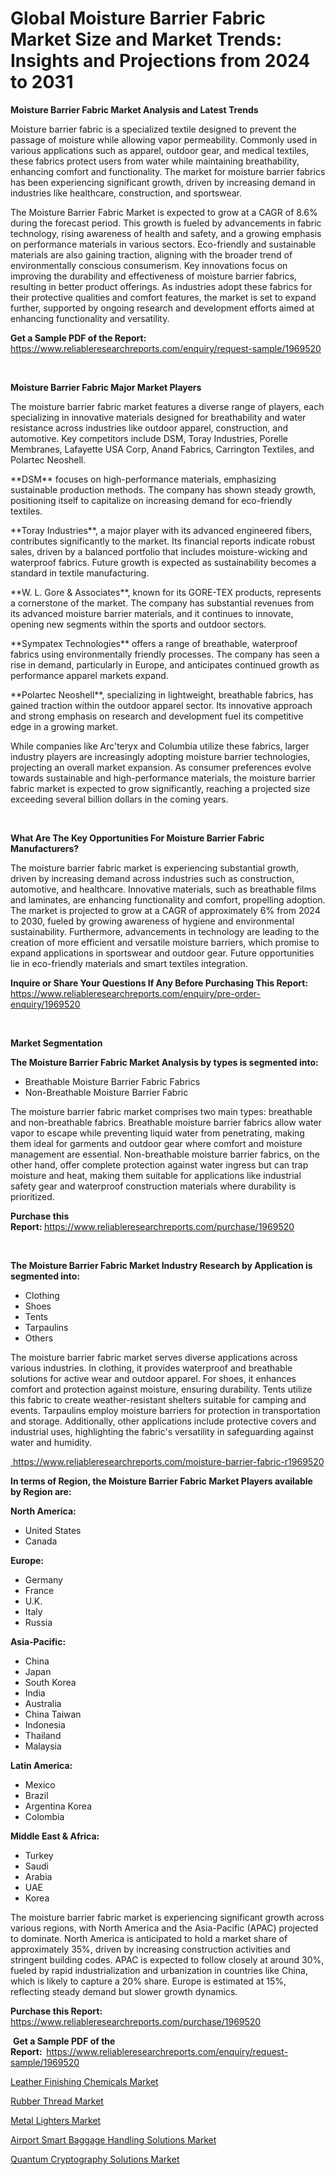 <p><h1>Global Moisture Barrier Fabric Market Size and Market Trends: Insights and Projections from 2024 to 2031</h1></p><p><strong>Moisture Barrier Fabric Market Analysis and Latest Trends</strong></p>
<p><p>Moisture barrier fabric is a specialized textile designed to prevent the passage of moisture while allowing vapor permeability. Commonly used in various applications such as apparel, outdoor gear, and medical textiles, these fabrics protect users from water while maintaining breathability, enhancing comfort and functionality. The market for moisture barrier fabrics has been experiencing significant growth, driven by increasing demand in industries like healthcare, construction, and sportswear.</p><p>The Moisture Barrier Fabric Market is expected to grow at a CAGR of 8.6% during the forecast period. This growth is fueled by advancements in fabric technology, rising awareness of health and safety, and a growing emphasis on performance materials in various sectors. Eco-friendly and sustainable materials are also gaining traction, aligning with the broader trend of environmentally conscious consumerism. Key innovations focus on improving the durability and effectiveness of moisture barrier fabrics, resulting in better product offerings. As industries adopt these fabrics for their protective qualities and comfort features, the market is set to expand further, supported by ongoing research and development efforts aimed at enhancing functionality and versatility.</p></p>
<p><strong>Get a Sample PDF of the Report:&nbsp;</strong> <a href="https://www.reliableresearchreports.com/enquiry/request-sample/1969520?utm_campaign=34&utm_medium=2&utm_source=Github&utm_content=ia&utm_term=14112024&utm_id=moisture-barrier-fabric">https://www.reliableresearchreports.com/enquiry/request-sample/1969520</a></p>
<p>&nbsp;</p>
<p><strong>Moisture Barrier Fabric Major Market Players</strong></p>
<p><p>The moisture barrier fabric market features a diverse range of players, each specializing in innovative materials designed for breathability and water resistance across industries like outdoor apparel, construction, and automotive. Key competitors include DSM, Toray Industries, Porelle Membranes, Lafayette USA Corp, Anand Fabrics, Carrington Textiles, and Polartec Neoshell.</p><p>**DSM** focuses on high-performance materials, emphasizing sustainable production methods. The company has shown steady growth, positioning itself to capitalize on increasing demand for eco-friendly textiles.</p><p>**Toray Industries**, a major player with its advanced engineered fibers, contributes significantly to the market. Its financial reports indicate robust sales, driven by a balanced portfolio that includes moisture-wicking and waterproof fabrics. Future growth is expected as sustainability becomes a standard in textile manufacturing.</p><p>**W. L. Gore & Associates**, known for its GORE-TEX products, represents a cornerstone of the market. The company has substantial revenues from its advanced moisture barrier materials, and it continues to innovate, opening new segments within the sports and outdoor sectors.</p><p>**Sympatex Technologies** offers a range of breathable, waterproof fabrics using environmentally friendly processes. The company has seen a rise in demand, particularly in Europe, and anticipates continued growth as performance apparel markets expand.</p><p>**Polartec Neoshell**, specializing in lightweight, breathable fabrics, has gained traction within the outdoor apparel sector. Its innovative approach and strong emphasis on research and development fuel its competitive edge in a growing market.</p><p>While companies like Arc'teryx and Columbia utilize these fabrics, larger industry players are increasingly adopting moisture barrier technologies, projecting an overall market expansion. As consumer preferences evolve towards sustainable and high-performance materials, the moisture barrier fabric market is expected to grow significantly, reaching a projected size exceeding several billion dollars in the coming years.</p></p>
<p>&nbsp;</p>
<p><strong>What Are The Key Opportunities For Moisture Barrier Fabric Manufacturers?</strong></p>
<p><p>The moisture barrier fabric market is experiencing substantial growth, driven by increasing demand across industries such as construction, automotive, and healthcare. Innovative materials, such as breathable films and laminates, are enhancing functionality and comfort, propelling adoption. The market is projected to grow at a CAGR of approximately 6% from 2024 to 2030, fueled by growing awareness of hygiene and environmental sustainability. Furthermore, advancements in technology are leading to the creation of more efficient and versatile moisture barriers, which promise to expand applications in sportswear and outdoor gear. Future opportunities lie in eco-friendly materials and smart textiles integration.</p></p>
<p><strong>Inquire or Share Your Questions If Any Before Purchasing This Report:</strong> <a href="https://www.reliableresearchreports.com/enquiry/pre-order-enquiry/1969520?utm_campaign=34&utm_medium=2&utm_source=Github&utm_content=ia&utm_term=14112024&utm_id=moisture-barrier-fabric">https://www.reliableresearchreports.com/enquiry/pre-order-enquiry/1969520</a></p>
<p>&nbsp;</p>
<p><strong>Market Segmentation</strong></p>
<p><strong>The Moisture Barrier Fabric Market Analysis by types is segmented into:</strong></p>
<p><ul><li>Breathable Moisture Barrier Fabric Fabrics</li><li>Non-Breathable Moisture Barrier Fabric</li></ul></p>
<p><p>The moisture barrier fabric market comprises two main types: breathable and non-breathable fabrics. Breathable moisture barrier fabrics allow water vapor to escape while preventing liquid water from penetrating, making them ideal for garments and outdoor gear where comfort and moisture management are essential. Non-breathable moisture barrier fabrics, on the other hand, offer complete protection against water ingress but can trap moisture and heat, making them suitable for applications like industrial safety gear and waterproof construction materials where durability is prioritized.</p></p>
<p><strong>Purchase this Report:&nbsp;</strong><a href="https://www.reliableresearchreports.com/purchase/1969520?utm_campaign=34&utm_medium=2&utm_source=Github&utm_content=ia&utm_term=14112024&utm_id=moisture-barrier-fabric">https://www.reliableresearchreports.com/purchase/1969520</a></p>
<p>&nbsp;</p>
<p><strong>The Moisture Barrier Fabric Market Industry Research by Application is segmented into:</strong></p>
<p><ul><li>Clothing</li><li>Shoes</li><li>Tents</li><li>Tarpaulins</li><li>Others</li></ul></p>
<p><p>The moisture barrier fabric market serves diverse applications across various industries. In clothing, it provides waterproof and breathable solutions for active wear and outdoor apparel. For shoes, it enhances comfort and protection against moisture, ensuring durability. Tents utilize this fabric to create weather-resistant shelters suitable for camping and events. Tarpaulins employ moisture barriers for protection in transportation and storage. Additionally, other applications include protective covers and industrial uses, highlighting the fabric's versatility in safeguarding against water and humidity.</p></p>
<p><a href="https://www.reliableresearchreports.com/moisture-barrier-fabric-r1969520?utm_campaign=34&utm_medium=2&utm_source=Github&utm_content=ia&utm_term=14112024&utm_id=moisture-barrier-fabric">&nbsp;https://www.reliableresearchreports.com/moisture-barrier-fabric-r1969520</a></p>
<p><strong>In terms of Region, the Moisture Barrier Fabric Market Players available by Region are:</strong></p>
<p>
    <p> <strong> North America: </strong>
        <ul>
            <li>United States</li>
            <li>Canada</li>
        </ul>
        </p> 
    <p> <strong> Europe: </strong>
        <ul>
            <li>Germany</li>
            <li>France</li>
            <li>U.K.</li>
            <li>Italy</li>
            <li>Russia</li>
        </ul>
        </p> 
    <p> <strong> Asia-Pacific: </strong>
        <ul>
            <li>China</li>
            <li>Japan</li>
            <li>South Korea</li>
            <li>India</li>
            <li>Australia</li>
            <li>China Taiwan</li>
            <li>Indonesia</li>
            <li>Thailand</li>
            <li>Malaysia</li>
        </ul>
        </p> 
    <p> <strong> Latin America: </strong>
        <ul>
            <li>Mexico</li>
            <li>Brazil</li>
            <li>Argentina Korea</li>
            <li>Colombia</li>
        </ul>
        </p> 
    <p> <strong> Middle East & Africa: </strong>
        <ul>
            <li>Turkey</li>
            <li>Saudi</li>
            <li>Arabia</li>
            <li>UAE</li>
            <li>Korea</li>
        </ul>
    </p>
    </p>
<p><p>The moisture barrier fabric market is experiencing significant growth across various regions, with North America and the Asia-Pacific (APAC) projected to dominate. North America is anticipated to hold a market share of approximately 35%, driven by increasing construction activities and stringent building codes. APAC is expected to follow closely at around 30%, fueled by rapid industrialization and urbanization in countries like China, which is likely to capture a 20% share. Europe is estimated at 15%, reflecting steady demand but slower growth dynamics.</p></p>
<p><strong>Purchase this Report: </strong><a href="https://www.reliableresearchreports.com/purchase/1969520?utm_campaign=34&utm_medium=2&utm_source=Github&utm_content=ia&utm_term=14112024&utm_id=moisture-barrier-fabric">https://www.reliableresearchreports.com/purchase/1969520</a></p>
<p>&nbsp;<strong>Get a Sample PDF of the Report:&nbsp;&nbsp;</strong><a href="https://www.reliableresearchreports.com/enquiry/request-sample/1969520?utm_campaign=34&utm_medium=2&utm_source=Github&utm_content=ia&utm_term=14112024&utm_id=moisture-barrier-fabric">https://www.reliableresearchreports.com/enquiry/request-sample/1969520</a></p>
<p><strong></strong></p>
<p><p><a href="https://github.com/AlisaRowe24/Market-Research-Report-List-1/blob/main/leather-finishing-chemicals-market.md?utm_campaign=34&utm_medium=2&utm_source=Github&utm_content=ia&utm_term=14112024&utm_id=moisture-barrier-fabric">Leather Finishing Chemicals Market</a></p><p><a href="https://github.com/HobertDavis43/Market-Research-Report-List-1/blob/main/rubber-thread-market.md?utm_campaign=34&utm_medium=2&utm_source=Github&utm_content=ia&utm_term=14112024&utm_id=moisture-barrier-fabric">Rubber Thread Market</a></p><p><a href="https://www.linkedin.com/pulse/strategic-market-insights-global-metal-lighters-2024-2031-5ibhc?utm_campaign=34&utm_medium=2&utm_source=Github&utm_content=ia&utm_term=14112024&utm_id=moisture-barrier-fabric">Metal Lighters Market</a></p><p><a href="https://issuu.com/reportprime-2/docs/airport-smart-baggage-handling-solu_cc5d204966d5e0?utm_campaign=34&utm_medium=2&utm_source=Github&utm_content=ia&utm_term=14112024&utm_id=moisture-barrier-fabric">Airport Smart Baggage Handling Solutions Market</a></p><p><a href="https://issuu.com/reportprime-2/docs/quantum-cryptography-solutions-mark_1bbc02bc4ae5a8?utm_campaign=34&utm_medium=2&utm_source=Github&utm_content=ia&utm_term=14112024&utm_id=moisture-barrier-fabric">Quantum Cryptography Solutions Market</a></p></p>